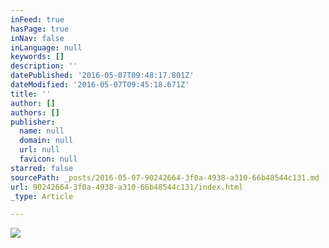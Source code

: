 ```yaml
---
inFeed: true
hasPage: true
inNav: false
inLanguage: null
keywords: []
description: ''
datePublished: '2016-05-07T09:48:17.801Z'
dateModified: '2016-05-07T09:45:18.671Z'
title: ''
author: []
authors: []
publisher:
  name: null
  domain: null
  url: null
  favicon: null
starred: false
sourcePath: _posts/2016-05-07-90242664-3f0a-4938-a310-66b48544c131.md
url: 90242664-3f0a-4938-a310-66b48544c131/index.html
_type: Article

---
```

![](https://the-grid-user-content.s3-us-west-2.amazonaws.com/5e8bb866-cca5-4b08-91c7-702d9b1dea61.jpg)